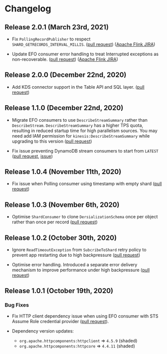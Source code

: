 # Changelog


## Release 2.0.1 (March 23rd, 2021)
* Fix `PollingRecordPublisher` to respect `SHARD_GETRECORDS_INTERVAL_MILLIS`.
  ([pull request](https://github.com/awslabs/amazon-kinesis-connector-flink/pull/17)) 
  ([Apache Flink JIRA](https://issues.apache.org/jira/browse/FLINK-21661))
  
* Update EFO consumer error handling to treat Interrupted exceptions as non-recoverable.
  ([pull request](https://github.com/awslabs/amazon-kinesis-connector-flink/pull/16)) 
  ([Apache Flink JIRA](https://issues.apache.org/jira/browse/FLINK-21933))

## Release 2.0.0 (December 22nd, 2020)
* Add KDS connector support in the Table API and SQL layer.
  ([pull request](https://github.com/awslabs/amazon-kinesis-connector-flink/pull/6))

## Release 1.1.0 (December 22nd, 2020)
* Migrate EFO consumers to use `DescribeStreamSummary` rather than `DescribeStream`. `DescribeStreamSummary` has a 
higher TPS quota, resulting in reduced startup time for high parallelism sources. You may need add IAM permission for 
`kinesis:DescribeStreamSummary` while upgrading to this version 
 ([pull request](https://github.com/awslabs/amazon-kinesis-connector-flink/pull/10))
 
* Fix issue preventing DynamoDB stream consumers to start from `LATEST` 
  ([pull request](https://github.com/awslabs/amazon-kinesis-connector-flink/pull/11), 
  [issue](https://github.com/awslabs/amazon-kinesis-connector-flink/issues/9))

## Release 1.0.4 (November 11th, 2020)
* Fix issue when Polling consumer using timestamp with empty shard
  ([pull request](https://github.com/awslabs/amazon-kinesis-connector-flink/pull/6))

## Release 1.0.3 (November 6th, 2020)
* Optimise `ShardConsumer` to clone `DersializationSchema` once per object rather than once per record
  ([pull request](https://github.com/awslabs/amazon-kinesis-connector-flink/pull/5))

## Release 1.0.2 (October 30th, 2020)
* Ignore `ReadTimeoutException` from `SubcribeToShard` retry policy to prevent app restarting due to high backpressure
  ([pull request](https://github.com/awslabs/amazon-kinesis-connector-flink/pull/3))
  
* Optimise error handling. Introduced a separate error delivery mechanism to improve performance under high backpressure
  ([pull request](https://github.com/awslabs/amazon-kinesis-connector-flink/pull/4)) 

## Release 1.0.1 (October 19th, 2020)

### Bug Fixes
* Fix HTTP client dependency issue when using EFO consumer with STS Assume Role credential provider
    ([pull request](https://github.com/awslabs/amazon-kinesis-connector-flink/pull/1)).
    
* Dependency version updates:
  - `org.apache.httpcomponents:httpclient` => `4.5.9` (shaded)
  - `org.apache.httpcomponents:httpcore` => `4.4.11` (shaded)

    